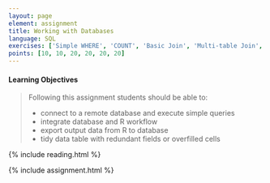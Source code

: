 ```yaml
---
layout: page
element: assignment
title: Working with Databases
language: SQL
exercises: ['Simple WHERE', 'COUNT', 'Basic Join', 'Multi-table Join', 'Link to Databases', 'Copy to Database']
points: [10, 10, 20, 20, 20, 20]
---
```


#### Learning Objectives

> Following this assignment students should be able to:
>
> - connect to a remote database and execute simple queries
> - integrate database and R workflow
> - export output data from R to database
> - tidy data table with redundant fields or overfilled cells 

{% include reading.html %}

{% include assignment.html %}
